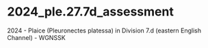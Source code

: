 # 2024_ple.27.7d_assessment
2024 - Plaice (Pleuronectes platessa) in Division 7.d (eastern English Channel) - WGNSSK
